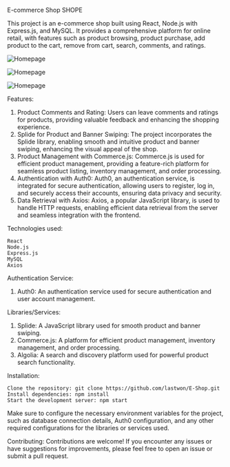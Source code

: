 E-commerce Shop SHOPE

This project is an e-commerce shop built using React, Node.js with Express.js, and MySQL. It provides a comprehensive platform for online retail, with features such as product browsing, product purchase, add product to the cart, remove from cart, search, comments, and ratings.

![Homepage](https://imgtr.ee/images/2023/07/20/1d8efa71a0aebcbb5818b463bef98d1c.jpeg)

![Homepage](https://imgtr.ee/images/2023/07/20/24fe6b4fd6abd5446dddfeb86edecbe5.jpeg)

![Homepage](https://imgtr.ee/images/2023/07/20/f413275c7929c3e4283ab99c7236b98e.jpeg)

Features:

   1. Product Comments and Rating: Users can leave comments and ratings for products, providing valuable feedback and enhancing the shopping experience.
   2. Splide for Product and Banner Swiping: The project incorporates the Splide library, enabling smooth and intuitive product and banner swiping, enhancing the visual appeal of the shop.
   3. Product Management with Commerce.js: Commerce.js is used for efficient product management, providing a feature-rich platform for seamless product listing, inventory management, and order processing.
   4. Authentication with Auth0: Auth0, an authentication service, is integrated for secure authentication, allowing users to register, log in, and securely access their accounts, ensuring data privacy and security.
   5. Data Retrieval with Axios: Axios, a popular JavaScript library, is used to handle HTTP requests, enabling efficient data retrieval from the server and seamless integration with the frontend.

Technologies used:

    React
    Node.js
    Express.js
    MySQL
    Axios

Authentication Service:

   1. Auth0: An authentication service used for secure authentication and user account management.

Libraries/Services:

   1. Splide: A JavaScript library used for smooth product and banner swiping.
   2. Commerce.js: A platform for efficient product management, inventory management, and order processing.
   3. Algolia: A search and discovery platform used for powerful product search functionality.

Installation:

    Clone the repository: git clone https://github.com/lastwon/E-Shop.git
    Install dependencies: npm install
    Start the development server: npm start

Make sure to configure the necessary environment variables for the project, such as database connection details, Auth0 configuration, and any other required configurations for the libraries or services used.

Contributing:
Contributions are welcome! If you encounter any issues or have suggestions for improvements, please feel free to open an issue or submit a pull request.
